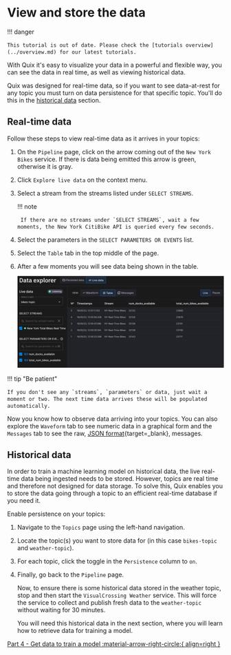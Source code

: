 # View and store the data

!!! danger

    This tutorial is out of date. Please check the [tutorials overview](../overview.md) for our latest tutorials.

With Quix it's easy to visualize your data in a powerful and flexible way, you can see the data in real time, as well as viewing historical data.

Quix was designed for real-time data, so if you want to see data-at-rest for any topic you must turn on data persistence for that specific topic. You'll do this in the [historical data](#historical-data) section.

## Real-time data

Follow these steps to view real-time data as it arrives in your topics:

1. On the `Pipeline` page, click on the arrow coming out of the `New York Bikes` service. If there is data being emitted this arrow is green, otherwise it is gray.

2. Click `Explore live data` on the context menu.

3. Select a stream from the streams listed under `SELECT STREAMS`.

	!!! note 

		If there are no streams under `SELECT STREAMS`, wait a few moments, the New York CitiBike API is queried every few seconds.

4. Select the parameters in the `SELECT PARAMETERS OR EVENTS` list.

5. Select the `Table` tab in the top middle of the page.

6. After a few moments you will see data being shown in the table.

	![CitiBike data](./images/data.png)

!!! tip "Be patient"

	If you don't see any `streams`, `parameters` or data, just wait a moment or two. The next time data arrives these will be populated automatically.

Now you know how to observe data arriving into your topics. You can also explore the `Waveform` tab to see numeric data in a graphical form and the `Messages` tab to see the raw, [JSON format](https://en.wikipedia.org/wiki/JSON){target=_blank}, messages.

## Historical data

In order to train a machine learning model on historical data, the live real-time data being ingested needs to be stored. However, topics are real time and therefore not designed for data storage. To solve this, Quix enables you to store the data going through a topic to an efficient real-time database if you need it.

Enable persistence on your topics:

1. Navigate to the `Topics` page using the left-hand navigation.

2. Locate the topic(s) you want to store data for (in this case `bikes-topic` and `weather-topic`).

3. For each topic, click the toggle in the `Persistence` column to `on`.

4. Finally, go back to the `Pipeline` page.
	
	Now, to ensure there is some historical data stored in the weather topic, stop and then start the `VisualCrossing Weather` service. This will force the service to collect and publish fresh data to the `weather-topic` without waiting for 30 minutes. 

	You will need this historical data in the next section, where you will learn how to retrieve data for training a model. 

[Part 4 - Get data to train a model :material-arrow-right-circle:{ align=right }](4-train.md)
